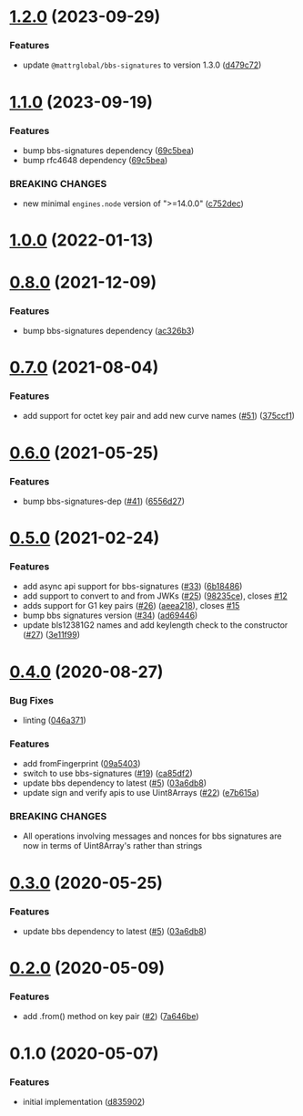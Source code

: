 # [1.2.0](https://github.com/mattrglobal/bls12381-key-pair/compare/1.0.0...1.2.0) (2023-09-29)

### Features

- update `@mattrglobal/bbs-signatures` to version 1.3.0 ([d479c72](https://github.com/mattrglobal/bls12381-key-pair/commit/d479c72132be873e3ffbf9e03eda2e17066e2343))

# [1.1.0](https://github.com/mattrglobal/bls12381-key-pair/compare/1.0.0...1.1.0) (2023-09-19)

### Features

- bump bbs-signatures dependency ([69c5bea](https://github.com/mattrglobal/bls12381-key-pair/pull/70/commits/69c5beaf7df9a7a349a27504d9fd347004329d28))
- bump rfc4648 dependency ([69c5bea](https://github.com/mattrglobal/bls12381-key-pair/pull/70/commits/69c5beaf7df9a7a349a27504d9fd347004329d28))

### BREAKING CHANGES

- new minimal `engines.node` version of ">=14.0.0" ([c752dec](https://github.com/mattrglobal/bls12381-key-pair/pull/70/commits/c752dec5b09dc77ae6b941a23d02823e8537876f))

# [1.0.0](https://github.com/mattrglobal/bls12381-key-pair/compare/0.8.0...1.0.0) (2022-01-13)

# [0.8.0](https://github.com/mattrglobal/bls12381-key-pair/compare/0.7.0...0.8.0) (2021-12-09)

### Features

- bump bbs-signatures dependency ([ac326b3](https://github.com/mattrglobal/bls12381-key-pair/pull/58/commits/ac326b34e33ad7ee4cfa175892d2fdfd41598cc9))

# [0.7.0](https://github.com/mattrglobal/bls12381-key-pair/compare/0.6.0...0.7.0) (2021-08-04)

### Features

- add support for octet key pair and add new curve names ([#51](https://github.com/mattrglobal/bls12381-key-pair/issues/51)) ([375ccf1](https://github.com/mattrglobal/bls12381-key-pair/commit/375ccf1be7ab47b47f16bf92b51db0bd611d1d9d))

# [0.6.0](https://github.com/mattrglobal/bls12381-key-pair/compare/0.5.0...0.6.0) (2021-05-25)

### Features

- bump bbs-signatures-dep ([#41](https://github.com/mattrglobal/bls12381-key-pair/issues/41)) ([6556d27](https://github.com/mattrglobal/bls12381-key-pair/commit/6556d27d82f45e6b149fc355d8512eb928ccd953))

# [0.5.0](https://github.com/mattrglobal/bls12381-key-pair/compare/0.4.0...0.5.0) (2021-02-24)

### Features

- add async api support for bbs-signatures ([#33](https://github.com/mattrglobal/bls12381-key-pair/issues/33)) ([6b18486](https://github.com/mattrglobal/bls12381-key-pair/commit/6b1848617875d9db16b22f746c897614c8df0d90))
- add support to convert to and from JWKs ([#25](https://github.com/mattrglobal/bls12381-key-pair/issues/25)) ([98235ce](https://github.com/mattrglobal/bls12381-key-pair/commit/98235ce2e2b0a8bdaa4aec85f3008ad057dbcade)), closes [#12](https://github.com/mattrglobal/bls12381-key-pair/issues/12)
- adds support for G1 key pairs ([#26](https://github.com/mattrglobal/bls12381-key-pair/issues/26)) ([aeea218](https://github.com/mattrglobal/bls12381-key-pair/commit/aeea2183df7d7cf5d2599c42489f4b33cda62d22)), closes [#15](https://github.com/mattrglobal/bls12381-key-pair/issues/15)
- bump bbs signatures version ([#34](https://github.com/mattrglobal/bls12381-key-pair/issues/34)) ([ad69446](https://github.com/mattrglobal/bls12381-key-pair/commit/ad69446b1941277c0af89911d14bcec6d527da9d))
- update bls12381G2 names and add keylength check to the constructor ([#27](https://github.com/mattrglobal/bls12381-key-pair/issues/27)) ([3e11f99](https://github.com/mattrglobal/bls12381-key-pair/commit/3e11f99870de14b190a72ff05faae7d90fab1f18))

# [0.4.0](https://github.com/mattrglobal/bls12381-key-pair/compare/0.3.0...0.4.0) (2020-08-27)

### Bug Fixes

- linting ([046a371](https://github.com/mattrglobal/bls12381-key-pair/commit/046a37110a1bc1f30d90a6bbca19a03cd9732a70))

### Features

- add fromFingerprint ([09a5403](https://github.com/mattrglobal/bls12381-key-pair/commit/09a5403e566b76d98d7eae3dfcfdf89065d534a1))
- switch to use bbs-signatures ([#19](https://github.com/mattrglobal/bls12381-key-pair/issues/19)) ([ca85df2](https://github.com/mattrglobal/bls12381-key-pair/commit/ca85df2310266a46a17c0c423d667a471b194dbb))
- update bbs dependency to latest ([#5](https://github.com/mattrglobal/bls12381-key-pair/issues/5)) ([03a6db8](https://github.com/mattrglobal/bls12381-key-pair/commit/03a6db802c97d08bd9e441a5300b82415976bde5))
- update sign and verify apis to use Uint8Arrays ([#22](https://github.com/mattrglobal/bls12381-key-pair/issues/22)) ([e7b615a](https://github.com/mattrglobal/bls12381-key-pair/commit/e7b615adf9c16a850575ac7f8469ba77da1ca6d3))

### BREAKING CHANGES

- All operations involving messages and nonces for bbs signatures are now in terms of Uint8Array's rather than strings

# [0.3.0](https://github.com/mattrglobal/bls12381-key-pair/compare/0.2.0...0.3.0) (2020-05-25)

### Features

- update bbs dependency to latest ([#5](https://github.com/mattrglobal/bls12381-key-pair/issues/5)) ([03a6db8](https://github.com/mattrglobal/bls12381-key-pair/commit/03a6db802c97d08bd9e441a5300b82415976bde5))

# [0.2.0](https://github.com/mattrglobal/bls12381-key-pair/compare/0.1.0...0.2.0) (2020-05-09)

### Features

- add .from() method on key pair ([#2](https://github.com/mattrglobal/bls12381-key-pair/issues/2)) ([7a646be](https://github.com/mattrglobal/bls12381-key-pair/commit/7a646be2ed4f2432e4fac9b7830e086c1b9bb89d))

# 0.1.0 (2020-05-07)

### Features

- initial implementation ([d835902](https://github.com/mattrglobal/bls12381-key-pair/commit/d835902a6e0ce981fba5ce60202b05cdc9ce63d2))

